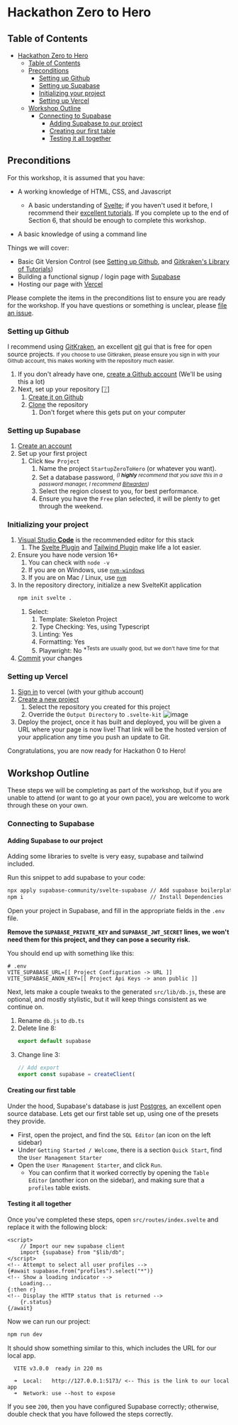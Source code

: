 
# Hackathon Zero to Hero
## Table of Contents

- [Hackathon Zero to Hero](#hackathon-zero-to-hero)
  - [Table of Contents](#table-of-contents)
  - [Preconditions](#preconditions)
    - [Setting up Github](#setting-up-github)
    - [Setting up Supabase](#setting-up-supabase)
    - [Initializing your project](#initializing-your-project)
    - [Setting up Vercel](#setting-up-vercel)
  - [Workshop Outline](#workshop-outline)
    - [Connecting to Supabase](#connecting-to-supabase)
      - [Adding Supabase to our project](#adding-supabase-to-our-project)
      - [Creating our first table](#creating-our-first-table)
      - [Testing it all together](#testing-it-all-together)

## Preconditions

For this workshop, it is assumed that you have:
 - A working knowledge of HTML, CSS, and Javascript
	 - A basic understanding of [Svelte](https://svelte.dev); if you haven't used it before, I recommend their [excellent tutorials](https://svelte.dev/tutorial/basics). If you complete up to the end of Section 6, that should be enough to complete this workshop.

 - A basic knowledge of using a command line

Things we will cover:
 - Basic Git Version Control (see [Setting up Github](#setting-up-github), and [Gitkraken's Library of Tutorials](https://www.gitkraken.com/learn/git/tutorials))
 - Building a functional signup / login page with [Supabase](https://supabase.com)
 - Hosting our page with [Vercel](https://vercel.com)

Please complete the items in the preconditions list to ensure you are ready for the workshop. If you have questions or something is unclear, please [file an issue](https://github.com/0c370t/Hackathon_Zero_To_Hero/issues/new).

### Setting up Github
I recommend using [GitKraken](https://www.gitkraken.com/invite/uk5zfsbz), an excellent [git](https://www.gitkraken.com/learn/git/git-download) gui that is free for open source projects.
	<small>If you choose to use Gitkraken, please ensure you sign in with your Github account, this makes working with the repository much easier.</small>

1. If you don't already have one, [create a Github account](https://github.com/signup) (We'll be using this a lot)
3. Next, set up your repository [[❔]](https://www.gitkraken.com/learn/git/tutorials/what-is-a-git-repository)
	1. [Create it on Github](https://github.com/new)
	2. [Clone](https://www.gitkraken.com/learn/git/git-clone) the repository
		1. Don't forget where this gets put on your computer 

### Setting up Supabase
1. [Create an account](https://app.supabase.com/)
1. Set up your first project
	1. Click `New Project`
		1. Name the project `StartupZeroToHero` (or whatever you want).
		2. Set a database password, <sup>_(I **highly** recommend that you save this in a password manager, I recommend [Bitwarden](https://bitwarden.com))_</sup>
		3. Select the region closest to you, for best performance.
		4. Ensure you have the `Free` plan selected, it will be plenty to get through the weekend.

### Initializing your project
1. [Visual Studio **Code**](https://code.visualstudio.com/) is the recommended editor for this stack
	1. The [Svelte Plugin](https://marketplace.visualstudio.com/items?itemName=svelte.svelte-vscode) and [Tailwind Plugin](https://marketplace.visualstudio.com/items?itemName=bradlc.vscode-tailwindcss) make life a lot easier.
2. Ensure you have node version 16+
	1. You can check with `node -v`
	1. If you are on Windows, use [`nvm-windows`](https://github.com/coreybutler/nvm-windows)
	1. If you are on Mac / Linux, use [`nvm`](https://github.com/nvm-sh/nvm)
3. In the repository directory, initialize a new SvelteKit application
    ```bash
    npm init svelte .
    ```
	1. Select:
		1. Template: Skeleton Project
		2. Type Checking: Yes, using Typescript
		3. Linting: Yes
		4. Formatting: Yes
		5. Playwright: No <sup>*Tests are usually good, but we don't have time for that</sup>
4.  [Commit](https://youtu.be/PI-frlPBcL8?t=115) your changes

### Setting up Vercel
1. [Sign in](https://vercel.com/login) to vercel (with your github account)
2. [Create a new project](https://vercel.com/new)
	1. Select the repository you created for this project
	2. Override the `Output Directory` to `.svelte-kit`
![image](https://user-images.githubusercontent.com/10779616/179279695-02618386-b43c-4781-af7c-decaee658ee7.png)
3. Deploy the project, once it has built and deployed, you will be given a URL where your page is now live! That link will be the hosted version of your application any time you push an update to Git.

Congratulations, you are now ready for Hackathon 0 to Hero!


## Workshop Outline

These steps we will be completing as part of the workshop, but if you are unable to attend (or want to go at your own pace), you are welcome to work through these on your own.

### Connecting to Supabase

#### Adding Supabase to our project
Adding some libraries to svelte is very easy, supabase and tailwind included.

Run this snippet to add supabase to your code:
```bash
npx apply supabase-community/svelte-supabase // Add supabase boilerplate
npm i 										 // Install Dependencies
```

Open your project in Supabase, and fill in the appropriate fields in the `.env` file. 

**Remove the `SUPABASE_PRIVATE_KEY` and `SUPABASE_JWT_SECRET` lines, we won't need them for this project, and they can pose a security risk.**

You should end up with something like this:
```
# .env
VITE_SUPABASE_URL=[[ Project Configuration -> URL ]]
VITE_SUPABASE_ANON_KEY=[[ Project Api Keys -> anon public ]]
```

Next, lets make a couple tweaks to the generated `src/lib/db.js`, these are optional, and mostly stylistic, but it will keep things consistent as we continue on.
1. Rename `db.js` to `db.ts`
2. Delete line 8:
	```typescript
	export default supabase
	```
3. Change line 3:
	```typescript
	// Add export
	export const supabase = createClient(
	```

#### Creating our first table
Under the hood, Supabase's database is just [Postgres](https://www.postgresql.org/), an excellent open source database.
Lets get our first table set up, using one of the presets they provide.
- First, open the project, and find the `SQL Editor` (an icon on the left sidebar)
- Under `Getting Started / Welcome`, there is a section `Quick Start`, find the `User Management Starter`
- Open the `User Management Starter`, and click `Run`.
	- You can confirm that it worked correctly by opening the `Table Editor` (another icon on the sidebar), and making sure that a `profiles` table exists.


#### Testing it all together

Once you've completed these steps, open `src/routes/index.svelte` and replace it with the following block:
```svelte
<script>
    // Import our new supabase client
    import {supabase} from "$lib/db";
</script>
<!-- Attempt to select all user profiles -->
{#await supabase.from("profiles").select("*")}
<!-- Show a loading indicator -->
    Loading...
{:then r}
<!-- Display the HTTP status that is returned -->
    {r.status}
{/await}
```

Now we can run our project:
```bash
npm run dev
```

It should show something similar to this, which includes the URL for our local app.
```
  VITE v3.0.0  ready in 220 ms

  ➜  Local:   http://127.0.0.1:5173/ <-- This is the link to our local app
  ➜  Network: use --host to expose
```

If you see `200`, then you have configured Supabase correctly; otherwise, double check that you have followed the steps correctly.
